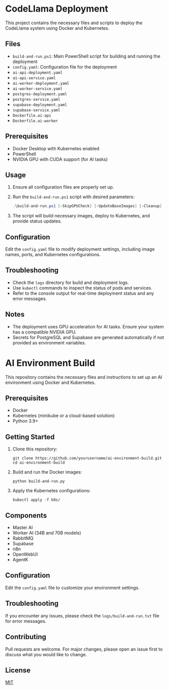 # CodeLlama Deployment

This project contains the necessary files and scripts to deploy the CodeLlama system using Docker and Kubernetes.

## Files

- `build-and-run.ps1`: Main PowerShell script for building and running the deployment
- `config.yaml`: Configuration file for the deployment
- `ai-api-deployment.yaml`
- `ai-api-service.yaml`
- `ai-worker-deployment.yaml`
- `ai-worker-service.yaml`
- `postgres-deployment.yaml`
- `postgres-service.yaml`
- `supabase-deployment.yaml`
- `supabase-service.yaml`
- `Dockerfile.ai-api`
- `Dockerfile.ai-worker`

## Prerequisites

- Docker Desktop with Kubernetes enabled
- PowerShell
- NVIDIA GPU with CUDA support (for AI tasks)

## Usage

1. Ensure all configuration files are properly set up.
2. Run the `build-and-run.ps1` script with desired parameters:

   ```powershell
   .\build-and-run.ps1 [-SkipGPUCheck] [-UpdateBaseImages] [-Cleanup] [-RebuildImages]
   ```

3. The script will build necessary images, deploy to Kubernetes, and provide status updates.

## Configuration

Edit the `config.yaml` file to modify deployment settings, including image names, ports, and Kubernetes configurations.

## Troubleshooting

- Check the `logs` directory for build and deployment logs.
- Use `kubectl` commands to inspect the status of pods and services.
- Refer to the console output for real-time deployment status and any error messages.

## Notes

- The deployment uses GPU acceleration for AI tasks. Ensure your system has a compatible NVIDIA GPU.
- Secrets for PostgreSQL and Supabase are generated automatically if not provided as environment variables.
# AI Environment Build

This repository contains the necessary files and instructions to set up an AI environment using Docker and Kubernetes.

## Prerequisites

- Docker
- Kubernetes (minikube or a cloud-based solution)
- Python 3.9+

## Getting Started

1. Clone this repository:
   ```
   git clone https://github.com/yourusername/ai-environment-build.git
   cd ai-environment-build
   ```

2. Build and run the Docker images:
   ```
   python build-and-run.py
   ```

3. Apply the Kubernetes configurations:
   ```
   kubectl apply -f k8s/
   ```

## Components

- Master AI
- Worker AI (34B and 70B models)
- RabbitMQ
- Supabase
- n8n
- OpenWebUI
- AgentK

## Configuration

Edit the `config.yaml` file to customize your environment settings.

## Troubleshooting

If you encounter any issues, please check the `logs/build-and-run.txt` file for error messages.

## Contributing

Pull requests are welcome. For major changes, please open an issue first to discuss what you would like to change.

## License

[MIT](https://choosealicense.com/licenses/mit/)
